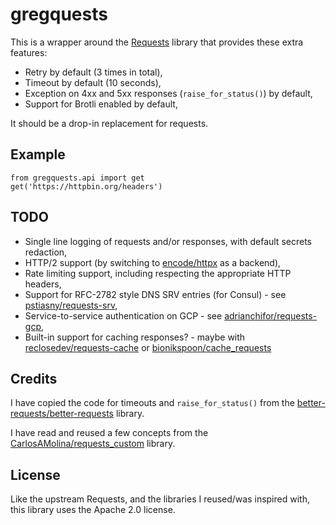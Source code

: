 # gregquests

This is a wrapper around the [Requests](https://github.com/psf/requests) library
that provides these extra features:

* Retry by default (3 times in total),
* Timeout by default (10 seconds),
* Exception on 4xx and 5xx responses (`raise_for_status()`) by default,
* Support for Brotli enabled by default,

It should be a drop-in replacement for requests.

## Example

```
from gregquests.api import get
get('https://httpbin.org/headers')
```

## TODO

* Single line logging of requests and/or responses, with default secrets redaction,
* HTTP/2 support (by switching to [encode/httpx](https://github.com/encode/httpx) as a backend),
* Rate limiting support, including respecting the appropriate HTTP headers,
* Support for RFC-2782 style DNS SRV entries (for Consul) -
  see [pstiasny/requests-srv](https://github.com/pstiasny/requests-srv),
* Service-to-service authentication on GCP -
  see [adrianchifor/requests-gcp](https://github.com/adrianchifor/requests-gcp),
* Built-in support for caching responses? -
  maybe with [reclosedev/requests-cache](https://github.com/reclosedev/requests-cache)
  or [bionikspoon/cache_requests](https://github.com/bionikspoon/cache_requests)

## Credits

I have copied the code for timeouts and `raise_for_status()` from
the [better-requests/better-requests](https://github.com/better-requests/better-requests) library.

I have read and reused a few concepts from
the [CarlosAMolina/requests_custom](https://github.com/CarlosAMolina/requests_custom) library.

## License

Like the upstream Requests, and the libraries I reused/was inspired with,
this library uses the Apache 2.0 license.
